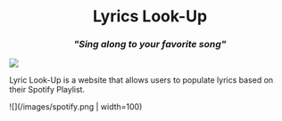 # <div align="center">Lyrics Look-Up</div>

### *<div align="center">"Sing along to your favorite song"</div>*




![](/images/image1.png)

<div align="left">Lyric Look-Up is a website that allows users to populate lyrics based on their Spotify Playlist.</div>

![](/images/spotify.png | width=100)

